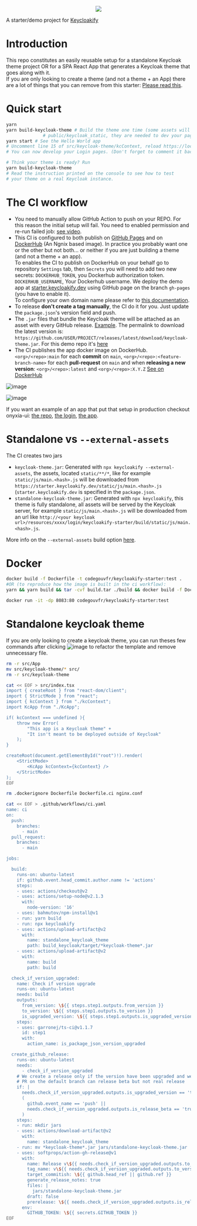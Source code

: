 <p align="center">
    <img src="https://github.com/codegouvfr/keycloakify-starter/workflows/ci/badge.svg?branch=main">
</p>

A starter/demo project for [Keycloakify](https://keycloakify.dev)

# Introduction

This repo constitutes an easily reusable setup for a standalone Keycloak theme project OR for a SPA React App that generates a
Keycloak theme that goes along with it.  
If you are only looking to create a theme (and not a theme + an App) there are a lot of things that you can remove from this starter: [Please read this](#standalone-keycloak-theme).

# Quick start

```bash
yarn
yarn build-keycloak-theme # Build the theme one time (some assets will be copied to 
              # public/keycloak_static, they are needed to dev your page outside of Keycloak)
yarn start # See the Hello World app
# Uncomment line 15 of src/keycloak-theme/kcContext, reload https://localhost:3000
# You can now develop your Login pages. (Don't forget to comment it back when you're done)

# Think your theme is ready? Run
yarn build-keycloak-theme
# Read the instruction printed on the console to see how to test
# your theme on a real Keycloak instance.
```

# The CI workflow

-   You need to manually allow GitHub Action to push on your REPO.  For this reason the initial setup will fail.  You need to enabled permission and re-run failed job: [see video](https://user-images.githubusercontent.com/6702424/213480604-0aac0ea7-487f-491d-94ae-df245b2c7ee8.mov).  
-   This CI is configured to both publish on [GitHub Pages](https://github.com/codegouvfr/keycloakify-starter/blob/3617a71deb1a6544c3584aa8d6d2241647abd48c/.github/workflows/ci.yaml#L51-L76) and on [DockerHub](https://github.com/codegouvfr/keycloakify-starter/blob/3617a71deb1a6544c3584aa8d6d2241647abd48c/.github/workflows/ci.yaml#L78-L123) (An Ngnix based image). In practice you probably want one
    or the other but not both... or neither if you are just building a theme (and not a theme + an app).  
    To enables the CI to publish on DockerHub on your behalf go to repository `Settings` tab, then `Secrets` you will need to add two new secrets:
    `DOCKERHUB_TOKEN`, you Dockerhub authorization token.  
    `DOCKERHUB_USERNAME`, Your Dockerhub username.
    We deploy the demo app at [starter.keycloakify.dev](https://starter.keycloakify.dev) using GitHub page on the branch `gh-pages` (you have to enable it).  
    To configure your own domain name please refer to [this documentation](https://docs.gitlanding.dev/using-a-custom-domain-name).
-   To release **don't create a tag manually**, the CI do it for you. Just update the `package.json`'s version field and push.
-   The `.jar` files that bundle the Keycloak theme will be attached as an asset with every GitHub release. [Example](https://github.com/InseeFrLab/keycloakify-starter/releases/tag/v0.1.0). The permalink to download the latest version is: `https://github.com/USER/PROJECT/releases/latest/download/keycloak-theme.jar`.
    For this demo repo it's [here](https://github.com/codegouvfr/keycloakify-starter/releases/latest/download/keycloak-theme.jar)
-   The CI publishes the app docker image on DockerHub. `<org>/<repo>:main` for each **commit** on `main`, `<org>/<repo>:<feature-branch-name>` for each **pull-request** on `main`
    and when **releasing a new version**: `<org>/<repo>:latest` and `<org>/<repo>:X.Y.Z`
    [See on DockerHub](https://hub.docker.com/r/codegouvfr/keycloakify-starter)

![image](https://user-images.githubusercontent.com/6702424/187989551-9461fb46-f545-4e99-b20c-e0fe4a0f773d.png)

![image](https://user-images.githubusercontent.com/6702424/187988970-99c71326-5228-4d51-8a07-dab8113387f4.png)  

If you want an example of an app that put that setup in production checkout onyxia-ui: [the repo](https://github.com/InseeFrLab/onyxia-ui), [the login](https://auth.lab.sspcloud.fr/auth/realms/sspcloud/protocol/openid-connect/auth?client_id=onyxia&redirect_uri=https%3A%2F%2Fonyxia.lab.sspcloud.fr), [the app](https://datalab.sspcloud.fr).

# Standalone vs `--external-assets`

The CI creates two jars 
- `keycloak-theme.jar`: Generated with `npx keycloakify --external-assets`, the assets, located `static/**/*`, like for example 
  `static/js/main.<hash>.js` will be downloaded from `https://starter.keycloakify.dev/static/js/main.<hash>.js` (`starter.keycloakify.dev` is 
  specified in the `package.json`.
- `standalone-keycloak-theme.jar`: Generated with `npx keycloakify`, this theme is fully standalone, all assets will be served by the 
  Keycloak server, for example `static/js/main.<hash>.js` will be downloaded from an url like `http://<your keycloak url>/resources/xxxx/login/keycloakify-starter/build/static/js/main.<hash>.js`.

More info on the `--external-assets` build option [here](https://docs.keycloakify.dev/v/v6/build-options#external-assets).  

# Docker

```bash
docker build -f Dockerfile -t codegouvfr/keycloakify-starter:test .
#OR (to reproduce how the image is built in the ci workflow):
yarn && yarn build && tar -cvf build.tar ./build && docker build -f Dockerfile.ci -t codegouvfr/keycloakify-starter:test . && rm build.tar

docker run -it -dp 8083:80 codegouvfr/keycloakify-starter:test
```

# Standalone keycloak theme

If you are only looking to create a keycloak theme, you can run theses few commands
after clicking ![image](https://user-images.githubusercontent.com/6702424/98155461-92395e80-1ed6-11eb-93b2-98c64453043f.png) to refactor the template 
and remove unnecessary file.

```bash
rm -r src/App
mv src/keycloak-theme/* src/
rm -r src/keycloak-theme

cat << EOF > src/index.tsx
import { createRoot } from "react-dom/client";
import { StrictMode } from "react";
import { kcContext } from "./kcContext";
import KcApp from "./KcApp";

if( kcContext === undefined ){
    throw new Error(
        "This app is a Keycloak theme" +
        "It isn't meant to be deployed outside of Keycloak"
    );
}

createRoot(document.getElementById("root")!).render(
    <StrictMode>
        <KcApp kcContext={kcContext} />
    </StrictMode>
);
EOF

rm .dockerignore Dockerfile Dockerfile.ci nginx.conf

cat << EOF > .github/workflows/ci.yaml
name: ci
on:
  push:
    branches:
      - main
  pull_request:
    branches:
      - main

jobs:

  build:
    runs-on: ubuntu-latest
    if: github.event.head_commit.author.name != 'actions'
    steps:
    - uses: actions/checkout@v2
    - uses: actions/setup-node@v2.1.3
      with:
        node-version: '16'
    - uses: bahmutov/npm-install@v1
    - run: yarn build
    - run: npx keycloakify
    - uses: actions/upload-artifact@v2
      with:
        name: standalone_keycloak_theme
        path: build_keycloak/target/*keycloak-theme*.jar
    - uses: actions/upload-artifact@v2
      with:
        name: build
        path: build

  check_if_version_upgraded:
    name: Check if version upgrade
    runs-on: ubuntu-latest
    needs: build
    outputs:
      from_version: \${{ steps.step1.outputs.from_version }}
      to_version: \${{ steps.step1.outputs.to_version }}
      is_upgraded_version: \${{ steps.step1.outputs.is_upgraded_version }}
    steps:
    - uses: garronej/ts-ci@v1.1.7
      id: step1
      with: 
        action_name: is_package_json_version_upgraded

  create_github_release:
    runs-on: ubuntu-latest
    needs: 
      - check_if_version_upgraded
    # We create a release only if the version have been upgraded and we are on a default branch
    # PR on the default branch can release beta but not real release
    if: |
      needs.check_if_version_upgraded.outputs.is_upgraded_version == 'true' &&
      (
        github.event_name == 'push' ||
        needs.check_if_version_upgraded.outputs.is_release_beta == 'true'
      )
    steps:
    - run: mkdir jars
    - uses: actions/download-artifact@v2
      with:
        name: standalone_keycloak_theme
    - run: mv *keycloak-theme*.jar jars/standalone-keycloak-theme.jar
    - uses: softprops/action-gh-release@v1
      with:
        name: Release v\${{ needs.check_if_version_upgraded.outputs.to_version }}
        tag_name: v\${{ needs.check_if_version_upgraded.outputs.to_version }}
        target_commitish: \${{ github.head_ref || github.ref }}
        generate_release_notes: true
        files: |
          jars/standalone-keycloak-theme.jar
        draft: false
        prerelease: \${{ needs.check_if_version_upgraded.outputs.is_release_beta == 'true' }}
      env:
        GITHUB_TOKEN: \${{ secrets.GITHUB_TOKEN }}
EOF
```
